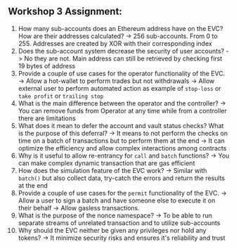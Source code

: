 ## Workshop 3 Assignment:

1. How many sub-accounts does an Ethereum address have on the EVC? How are their addresses calculated?
    -> 256 sub-accounts. From 0 to 255. Addresses are created by XOR with their corresponding index
1. Does the sub-account system decrease the security of user accounts?
    -> No they are not. Main address can still be retrieved by checking first 19 bytes of address
1. Provide a couple of use cases for the operator functionality of the EVC.
    -> Allow a hot-wallet to perform trades but not withdrawals 
    -> Allow external user to perform automated action as example of `stop-loss` or `take profit` or `trailing stop` 
1. What is the main difference between the operator and the controller?
    -> You can remove funds from Operator at any time while from a controller there are limitations
1. What does it mean to defer the account and vault status checks? What is the purpose of this deferral?
    -> It means to not perform the checks on time on a batch of transactions but to perform them at the end
    -> It can optimize the efficiency and allow complex interactions among contracts
1. Why is it useful to allow re-entrancy for `call` and `batch` functions?
    -> You can make complex dynamic transaction that are gas efficient
1. How does the simulation feature of the EVC work?
    -> Similar with `batch()` but also collect data, try-catch the errors and return the results at the end
1. Provide a couple of use cases for the `permit` functionality of the EVC.
    -> Allow a user to sign a batch and have someone else to execute it on their behalf
    -> Allow gasless transactions. 
1. What is the purpose of the nonce namespace?
    -> To be able to run separate streams of unrelated transaction and to utilize sub-accounts
1. Why should the EVC neither be given any privileges nor hold any tokens?
    -> It minimize security risks and ensures it's reliability and trust
